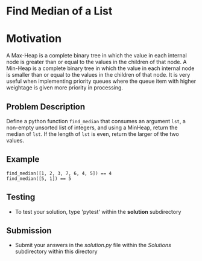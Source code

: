 # Find Median of a List

# Motivation
A Max-Heap is a complete binary tree in which the value in each internal node is greater than or equal to the values in the children of that node.
A Min-Heap is a complete binary tree in which the value in each internal node is smaller than or equal to the values in the children of that node.
It is very useful when implementing priority queues where the queue item with higher weightage is given more priority in processing.

## Problem Description 
Define a python function `find_median` that consumes an argument `lst`, a non-empty unsorted list of integers, and using a MinHeap, return the median of `lst`. If the length of `lst` is even, return the larger of the two values.


## Example 
```
find_median([1, 2, 3, 7, 6, 4, 5]) == 4
find_median([5, 1]) == 5
```

## Testing
* To test your solution, type 'pytest' within the **solution** subdirectory

## Submission
* Submit your answers in the *solution.py* file within the *Solutions* subdirectory within this directory
